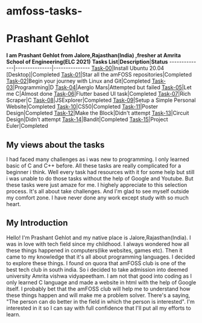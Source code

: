 # amfoss-tasks-
# Prashant Gehlot
**I am Prashant Gehlot from Jalore,Rajasthan(India) ,fresher at Amrita School of Engineering(ELC 2021)**
**Tasks List**|**Description**|**Status**
--------------|---------------|---------------
[Task-00](https://github.com/Prashant9683/amfoss-tasks/tree/main/task-00)|Install Ubuntu 20.04 [Desktop]|Completed
[Task-01](https://github.com/Prashant9683/amfoss-tasks/tree/main/task-01)|Star all the amFOSS repositories|Completed
[Task-02](https://github.com/Prashant9683/amfoss-tasks/tree/main/task-02)|Begin your journey with Linux and Git|Completed
[Task-03](https://github.com/Prashant9683/amfoss-tasks/tree/main/task-03)|Programming|D
[Task-04](https://github.com/Prashant9683/amfoss-tasks/tree/main/task-04)|Aerglo Mars|Attempted but failed
[Task-05](https://github.com/Prashant9683/amfoss-tasks/tree/main/task-05)|Let me C|Almost done
[Task-06](https://github.com/Prashant9683/amfoss-tasks/tree/main/task-06)|Flutter based UI task|Completed
[Task-07](https://github.com/Prashant9683/amfoss-tasks/tree/main/task-07)|Rich Scraper|C
[Task-08](https://github.com/Prashant9683/amfoss-tasks/tree/main/task-08)|JSExplorer|Completed
[Task-09](https://github.com/Prashant9683/amfoss-tasks/tree/main/task-09)|Setup a Simple Personal Website|Completed
[Task-10](https://github.com/Prashant9683/amfoss-tasks/tree/main/task-10)|CS50|Completed
[Task-11](https://github.com/Prashant9683/amfoss-tasks/tree/main/task-11)|Poster Design|Completed
[Task-12](https://github.com/Prashant9683/amfoss-tasks/tree/main/task-12)|Make the Block|Didn't attempt
[Task-13](https://github.com/Prashant9683/amfoss-tasks/tree/main/task-13)|Circuit Design|Didn't attempt
[Task-14](https://github.com/Prashant9683/amfoss-tasks/tree/main/task-14)|Bandit|Completed
[Task-15](https://github.com/Prashant9683/amfoss-tasks/tree/main/task-15)|Project Euler|Completed

## My views about the tasks
I had faced many challenges as i was new to programming. I only learned basic of C and C++ before. All these tasks are really complicated for a beginner i think. Well every task had resources with it for some help but still i was unable to do those tasks without the help of Google and Youtube. But these tasks were just amaze for me. I highely appreciate to this selection process. It's all about take challenges. And I'm glad to see myself outside my comfort zone. I have never done any work except study with so much heart.
## My Introduction
Hello! I'm Prashant Gehlot and my native place is Jalore,Rajasthan(India). I was in love with tech field since my childhood. I always wondered how all these things happened in computers(like websites, games etc). Then it came to my knowledge that it's all about programming languages. I decided to explore these things. I found on quora that amFOSS club is one of the best tech club in south india. So i decided to take admission into deemed university Amrita vishwa vidyapeetham. I am not that good into coding as I only learned C language and made a website in html with the help of Google itself. I probably bet that the amFOSS club will help me to understand how these things happen and will make me a problem solver. There's a saying, "The person can do better in the field in which the person is interested". I'm interested in it so I can say with full confidence that I'll put all my efforts to learn.
